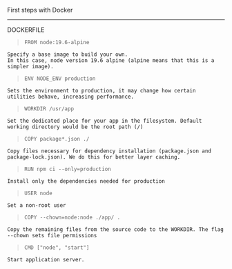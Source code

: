 First steps with Docker

---

DOCKERFILE

  > `FROM node:19.6-alpine`
      
    Specify a base image to build your own.
    In this case, node version 19.6 alpine (alpine means that this is a simpler image).

  > `ENV NODE_ENV production`
    
    Sets the environment to production, it may change how certain utilities behave, increasing performance.

  > `WORKDIR /usr/app`

    Set the dedicated place for your app in the filesystem. Default working directory would be the root path (/)
 

  > `COPY package*.json ./`

    Copy files necessary for dependency installation (package.json and package-lock.json). We do this for better layer caching.

  > `RUN npm ci --only=production`

    Install only the dependencies needed for production

  > `USER node`

    Set a non-root user

  > `COPY --chown=node:node ./app/ .`

    Copy the remaining files from the source code to the WORKDIR. The flag --chown sets file permissions


  > `CMD ["node", "start"]`

    Start application server.

    

    

    